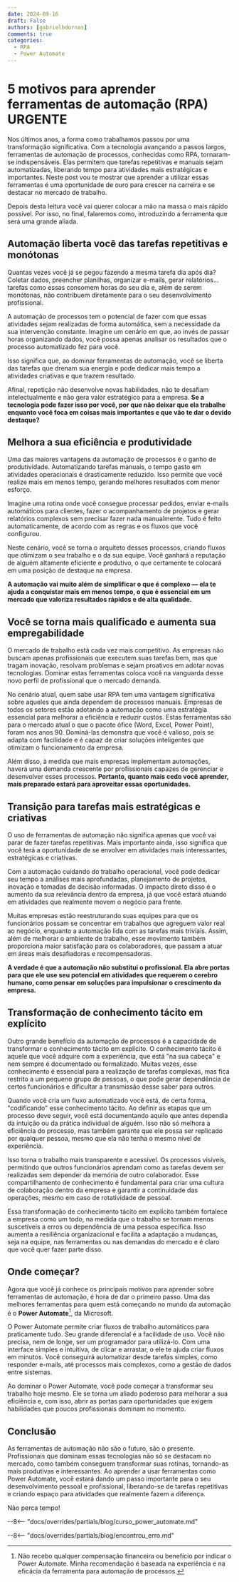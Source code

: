 ```yaml
---
date: 2024-09-16
draft: False
authors: [gabrielbdornas]
comments: true
categories:
  - RPA
  - Power Automate
---
```


# 5 motivos para aprender ferramentas de automação (RPA) URGENTE

Nos últimos anos, a forma como trabalhamos passou por uma transformação significativa.
Com a tecnologia avançando a passos largos, ferramentas de automação de processos, conhecidas como RPA, tornaram-se indispensáveis.
Elas permitem que tarefas repetitivas e manuais sejam automatizadas, liberando tempo para atividades mais estratégicas e importantes.
Neste post vou te mostrar que aprender a utilizar essas ferramentas é uma oportunidade de ouro para crescer na carreira e se destacar no mercado de trabalho.

<!-- more -->

Depois desta leitura você vai querer colocar a mão na massa o mais rápido possível.
Por isso, no final, falaremos como, introduzindo a ferramenta que será uma grande aliada.

## Automação liberta você das tarefas repetitivas e monótonas

Quantas vezes você já se pegou fazendo a mesma tarefa dia após dia? Coletar dados, preencher planilhas, organizar e-mails, gerar relatórios... tarefas como essas consomem horas do seu dia e, além de serem monótonas, não contribuem diretamente para o seu desenvolvimento profissional.

A automação de processos tem o potencial de fazer com que essas atividades sejam realizadas de forma automática, sem a necessidade da sua intervenção constante.
Imagine um cenário em que, ao invés de passar horas organizando dados, você possa apenas analisar os resultados que o processo automatizado fez para você.

Isso significa que, ao dominar ferramentas de automação, você se liberta das tarefas que drenam sua energia e pode dedicar mais tempo a atividades criativas e que trazem resultado.

Afinal, repetição não desenvolve novas habilidades, não te desafiam intelectualmente e não gera valor estratégico para a empresa.
**Se a tecnologia pode fazer isso por você, por que não deixar que ela trabalhe enquanto você foca em coisas mais importantes e que vão te dar o devido destaque?**

## Melhora a sua eficiência e produtividade

Uma das maiores vantagens da automação de processos é o ganho de produtividade.
Automatizando tarefas manuais, o tempo gasto em atividades operacionais é drasticamente reduzido. Isso permite que você realize mais em menos tempo, gerando melhores resultados com menor esforço.

Imagine uma rotina onde você consegue processar pedidos, enviar e-mails automáticos para clientes, fazer o acompanhamento de projetos e gerar relatórios complexos sem precisar fazer nada manualmente.
Tudo é feito automaticamente, de acordo com as regras e os fluxos que você configurou.

Neste cenário, você se torna o arquiteto desses processos, criando fluxos que otimizam o seu trabalho e o da sua equipe.
Você ganhará a reputação de alguém altamente eficiente e produtivo, o que certamente te colocará em uma posição de destaque na empresa.

**A automação vai muito além de simplificar o que é complexo — ela te ajuda a conquistar mais em menos tempo, o que é essencial em um mercado que valoriza resultados rápidos e de alta qualidade.**

## Você se torna mais qualificado e aumenta sua empregabilidade

O mercado de trabalho está cada vez mais competitivo.
As empresas não buscam apenas profissionais que executem suas tarefas bem, mas que tragam inovação, resolvam problemas e sejam proativos em adotar novas tecnologias.
Dominar estas ferramentas coloca você na vanguarda desse novo perfil de profissional que o mercado demanda.

No cenário atual, quem sabe usar RPA tem uma vantagem significativa sobre aqueles que ainda dependem de processos manuais.
Empresas de todos os setores estão adotando a automação como uma estratégia essencial para melhorar a eficiência e reduzir custos.
Estas ferramentas são para o mercado atual o que o pacote ófice (Word, Excel, Power Point), foram nos anos 90.
Dominá-las demonstra que você é valioso, pois se adapta com facilidade e é capaz de criar soluções inteligentes que otimizam o funcionamento da empresa.

Além disso, à medida que mais empresas implementam automações, haverá uma demanda crescente por profissionais capazes de gerenciar e desenvolver esses processos.
**Portanto, quanto mais cedo você aprender, mais preparado estará para aproveitar essas oportunidades.**

## Transição para tarefas mais estratégicas e criativas

O uso de ferramentas de automação não significa apenas que você vai parar de fazer tarefas repetitivas.
Mais importante ainda, isso significa que você terá a oportunidade de se envolver em atividades mais interessantes, estratégicas e criativas.

Com a automação cuidando do trabalho operacional, você pode dedicar seu tempo a análises mais aprofundadas, planejamento de projetos, inovação e tomadas de decisão informadas.
O impacto direto disso é o aumento da sua relevância dentro da empresa, já que você estará atuando em atividades que realmente movem o negócio para frente.

Muitas empresas estão reestruturando suas equipes para que os funcionários possam se concentrar em trabalhos que agreguem valor real ao negócio, enquanto a automação lida com as tarefas mais triviais.
Assim, além de melhorar o ambiente de trabalho, esse movimento também proporciona maior satisfação para os colaboradores, que passam a atuar em áreas mais desafiadoras e recompensadoras.

**A verdade é que a automação não substitui o profissional.
Ela abre portas para que ele use seu potencial em atividades que requerem o cerebro humano, como pensar em soluções para impulsionar o crescimento da empresa.**

## Transformação de conhecimento tácito em explícito

Outro grande benefício da automação de processos é a capacidade de transformar o conhecimento tácito em explícito.
O conhecimento tácito é aquele que você adquire com a experiência, que está "na sua cabeça" e nem sempre é documentado ou formalizado. Muitas vezes, esse conhecimento é essencial para a realização de tarefas complexas, mas fica restrito a um pequeno grupo de pessoas, o que pode gerar dependência de certos funcionários e dificultar a transmissão desse saber para outros.

Quando você cria um fluxo automatizado você está, de certa forma, "codificando" esse conhecimento tácito.
Ao definir as etapas que um processo deve seguir, você está documentando aquilo que antes dependia da intuição ou da prática individual de alguém.
Isso não só melhora a eficiência do processo, mas também garante que ele possa ser replicado por qualquer pessoa, mesmo que ela não tenha o mesmo nível de experiência.

Isso torna o trabalho mais transparente e acessível.
Os processos visíveis, permitindo que outros funcionários aprendam como as tarefas devem ser realizadas sem depender da memória de outro colaborador.
Esse compartilhamento de conhecimento é fundamental para criar uma cultura de colaboração dentro da empresa e garantir a continuidade das operações, mesmo em caso de rotatividade de pessoal.

Essa transformação de conhecimento tácito em explícito também fortalece a empresa como um todo, na medida que o trabalho se tornam menos suscetíveis a erros ou dependência de uma pessoa específica.
Isso aumenta a resiliência organizacional e facilita a adaptação a mudanças, seja na equipe, nas ferramentas ou nas demandas do mercado e é claro que você quer fazer parte disso.

## Onde começar?

Agora que você já conhece os principais motivos para aprender sobre ferramentas de automação, é hora de dar o primeiro passo.
Uma das melhores ferramentas para quem está começando no mundo da automação é o **Power Automate**[^1], da Microsoft.

O Power Automate permite criar fluxos de trabalho automáticos para praticamente tudo.
Seu grande diferencial é a facilidade de uso.
Você não precisa, nem de longe, ser um programador para utilizá-lo.
Com uma interface simples e intuitiva, de clicar e arrastar, o ele te ajuda criar fluxos em minutos.
Você conseguirá automatizar desde tarefas simples, como responder e-mails, até processos mais complexos, como a gestão de dados entre sistemas.

Ao dominar o Power Automate, você pode começar a transformar seu trabalho hoje mesmo.
Ele se torna um aliado poderoso para melhorar a sua eficiência e, com isso, abrir as portas para oportunidades que exigem habilidades que poucos profissionais dominam no momento.

## Conclusão

As ferramentas de automação não são o futuro, são o presente.
Profissionais que dominam essas tecnologias não só se destacam no mercado, como também conseguem transformar suas rotinas, tornando-as mais produtivas e interessantes.
Ao aprender a usar ferramentas como Power Automate, você estará dando um passo importante para o seu desenvolvimento pessoal e profissional, liberando-se de tarefas repetitivas e criando espaço para atividades que realmente fazem a diferença.

Não perca tempo!

--8<-- "docs/overrides/partials/blog/curso_power_automate.md"

--8<-- "docs/overrides/partials/blog/encontrou_erro.md"

[^1]: Não recebo qualquer compensação financeira ou benefício por indicar o Power Automate. Minha recomendação é baseada na experiência e na eficácia da ferramenta para automação de processos.
